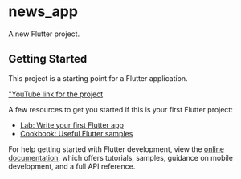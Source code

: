 # news_app

A new Flutter project.

## Getting Started

This project is a starting point for a Flutter application.

["YouTube link for the project](https://youtube.com/shorts/yUtEVD8tAys?feature=share) 

A few resources to get you started if this is your first Flutter project:

- [Lab: Write your first Flutter app](https://docs.flutter.dev/get-started/codelab)
- [Cookbook: Useful Flutter samples](https://docs.flutter.dev/cookbook)

For help getting started with Flutter development, view the
[online documentation](https://docs.flutter.dev/), which offers tutorials,
samples, guidance on mobile development, and a full API reference.

